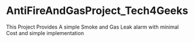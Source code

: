 # AntiFireAndGasProject_Tech4Geeks
This Project Provides A simple Smoke and Gas Leak alarm with minimal Cost and simple implementation
